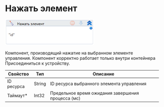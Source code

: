 # Нажать элемент

![](<../../../.gitbook/assets/image (165).png>)

Компонент, производящий нажатие на выбранном элементе управления. Компонент корректно работает только внутри контейнера Присоединиться к устройству.

| Свойство   | Тип    | Описание                                           |
| ---------- | ------ | -------------------------------------------------- |
| ID ресурса | String | ID ресурса выбранного элемента управления          |
| Таймаут\*  | Int32  | Предельное время ожидания завершения процесса (мс) |

